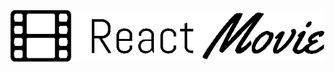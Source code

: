 <h1 align="center">
  <img alt="react movie app" title="react movie app" src=".github/reactMovie_black_logo.png" />
</h1>

